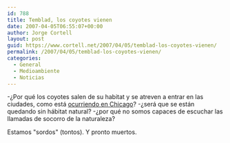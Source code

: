 ```yaml
---
id: 788
title: Temblad, los coyotes vienen
date: 2007-04-05T06:55:07+00:00
author: Jorge Cortell
layout: post
guid: https://www.cortell.net/2007/04/05/temblad-los-coyotes-vienen/
permalink: /2007/04/05/temblad-los-coyotes-vienen/
categories:
  - General
  - Medioambiente
  - Noticias
---
```

-¿Por qué los coyotes salen de su habitat y se atreven a entrar en las ciudades, como está <a target="_blank" title="Google news" href="https://www.google.com/search?hl=es&q=coyotes+chicago&btnG=B%C3%BAsqueda&lr=">ocurriendo en Chicago</a>? -¿será que se están quedando sin hábitat natural? -¿por qué no somos capaces de escuchar las llamadas de socorro de la naturaleza?

Estamos "sordos" (tontos). Y pronto muertos.